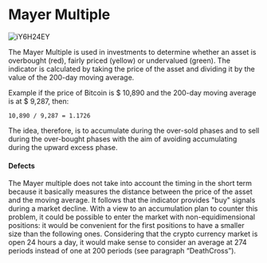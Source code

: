 # Mayer Multiple

![iY6H24EY](https://user-images.githubusercontent.com/57445485/124763548-60303e80-df34-11eb-8a92-4b64ed81df4b.png)

The Mayer Multiple is used in investments to determine whether an asset is overbought (red), fairly priced (yellow) or undervalued (green). The indicator is calculated by taking the price of the asset and dividing it by the value of the 200-day moving average.

Example if the price of Bitcoin is $ 10,890 and the 200-day moving average is at $ 9,287, then:
```
10,890 / 9,287 = 1.1726
```
The idea, therefore, is to accumulate during the over-sold phases and to sell during the over-bought phases with the aim of avoiding accumulating during the upward excess phase.

<H4>Defects</H4>

The Mayer multiple does not take into account the timing in the short term because it basically measures the distance between the price of the asset and the moving average. It follows that the indicator provides "buy" signals during a market decline.
With a view to an accumulation plan to counter this problem, it could be possible to enter the market with non-equidimensional positions: it would be convenient for the first positions to have a smaller size than the following ones.
Considering that the crypto currency market is open 24 hours a day, it would make sense to consider an average at 274 periods instead of one at 200 periods (see paragraph “DeathCross”).
